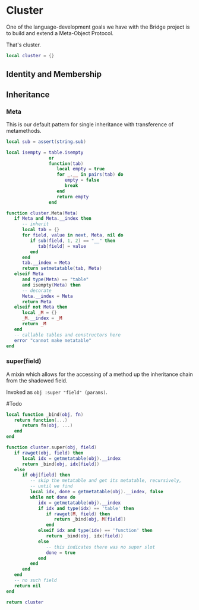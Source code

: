 # Cluster


One of the language\-development goals we have with the Bridge project is to
build and extend a Meta\-Object Protocol\.

That's cluster\.

```lua
local cluster = {}
```


## Identity and Membership


## Inheritance


### Meta

This is our default pattern for single inheritance with transference of
metamethods\.

```lua
local sub = assert(string.sub)

local isempty = table.isempty
                or
                function(tab)
                   local empty = true
                   for _,__ in pairs(tab) do
                      empty = false
                      break
                   end
                   return empty
                end

function cluster.Meta(Meta)
   if Meta and Meta.__index then
      -- inherit
      local tab = {}
      for field, value in next, Meta, nil do
         if sub(field, 1, 2) == "__" then
            tab[field] = value
         end
      end
      tab.__index = Meta
      return setmetatable(tab, Meta)
   elseif Meta
      and type(Meta) == "table"
      and isempty(Meta) then
      -- decorate
      Meta.__index = Meta
      return Meta
   elseif not Meta then
      local _M = {}
      _M.__index = _M
      return _M
   end
   -- callable tables and constructors here
   error "cannot make metatable"
end
```


### super\(field\)

  A mixin which allows for the accessing of a method up the inheritance chain
from the shadowed field\.

Invoked as `obj :super "field" (params)`\.

\#Todo

```lua
local function _bind(obj, fn)
   return function(...)
      return fn(obj, ...)
   end
end

function cluster.super(obj, field)
   if rawget(obj, field) then
      local idx = getmetatable(obj).__index
      return _bind(obj, idx[field])
   else
      if obj[field] then
         -- skip the metatable and get its metatable, recursively,
         -- until we find
         local idx, done = getmetatable(obj).__index, false
         while not done do
            idx = getmetatable(obj).__index
            if idx and type(idx) == 'table' then
               if rawget(M, field) then
                  return _bind(obj, M[field])
               end
            elseif idx and type(idx) == 'function' then
               return _bind(obj, idx(field))
            else
               -- this indicates there was no super slot
               done = true
            end
         end
      end
   end
   -- no such field
   return nil
end
```

```lua
return cluster
```
